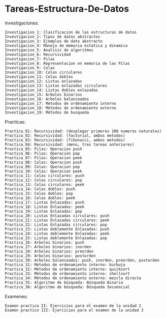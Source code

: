 # Tareas-Estructura-De-Datos

Investigaciones:

    Investigacion_1: Clasificacion de las estructuras de datos
    Investigacion_2: Tipos de datos abstractos
    Investigacion_3: Ejemplos de dato abstracto
    Investigacion_4: Manejo de memoria estatica y dinamica
    Investigacion_5: Analisis de algoritmos
    Investigacion_6: Recursividad
    Investigacion_7: Pilas
    Investigacion_8: Representacion en memoria de las Pilas
    Investigacion_9: Colas
    Investigacion_10: Colas circulares
    Investigacion_11: Colas dobles
    Investigacion_12: Listas enlazadas
    Investigacion_13: Listas enlazadas circulares
    Investigacion_14: Listas dobles enlazadas
    Investigacion_15: Arboles binarios
    Investigacion_16: Arboles balanceados
    Investigacion_17: Métodos de ordenamiento interno
    Investigacion_18: Métodos de ordenamiento externo
    Investigacion_19: Métodos de busqueda 
    
Practicas:

    Practica_01: Recursividad: (desplegar primeros 100 numeros naturales)
    Practica_02: Recursividad: (factorial, ambos metodos)
    Practica_03: Recursividad: (fibonacci, ambos metodos)
    Practica_04: Recursividad: (menu, tres tareas anteriores)
    Practica_05: Pilas: Operacion push
    Practica_06: Pilas: Operacion pop
    Practica_07: Pilas: Operacion peek
    Practica_08: Colas: Operacion push
    Practica_09: Colas: Operacion pop
    Practica_10: Colas: Operacion peek
    Practica_11: Colas circulares: push
    Practica_12: Colas circulares: pop
    Practica_13: Colas circulares: peek
    Practica_14: Colas dobles: push
    Practica_15: Colas dobles: pop
    Practica_16: Colas dobles: peek
    Practica_17: Listas Enlazadas: push
    Practica_18: Listas Enlazadas: peek
    Practica_19: Listas Enlazadas: pop
    Practica_20: Listas Enlazadas circulares: push                          
    Practica_21: Listas Enlazadas circulares: peek                          
    Practica_22: Listas Enlazadas circulares: pop                           
    Practica_23: Listas doblemente Enlazadas: push
    Practica_24: Listas doblemente Enlazadas: peek
    Practica_25: Listas doblemente Enlazadas: pop
    Practica_26: Arboles binarios: push                                     
    Practica_27: Arboles binarios: inorden                                  
    Practica_28: Arboles binarios: preorden                                 
    Practica_29: Arboles binarios: postorden                                
    Practica_30: Arboles balanceados: push, inorden, preorden, postorden    
    Practica_31: Métodos de ordenamiento interno: burbuja
    Practica_32: Métodos de ordenamiento interno: quicksort                 
    Practica_33: Métodos de ordenamiento interno: shellsort                 
    Practica_34: Métodos de ordenamiento externo: mezcla directa 
    Practica_35: Algoritmo de búsqueda: Búsqueda Binaria                    
    Practica_36: Algoritmo de búsqueda: Búsqueda Secuencial                 

Examenes:

    Examen practico II: Ejercicios para el examen de la unidad 2
    Examen practico III: Ejercicios para el examen de la unidad 3
